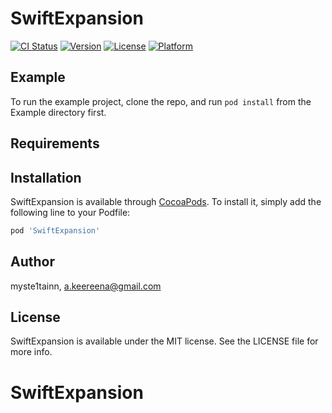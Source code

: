 # SwiftExpansion

[![CI Status](https://img.shields.io/travis/myste1tainn/SwiftExpansion.svg?style=flat)](https://travis-ci.org/myste1tainn/SwiftExpansion)
[![Version](https://img.shields.io/cocoapods/v/SwiftExpansion.svg?style=flat)](https://cocoapods.org/pods/SwiftExpansion)
[![License](https://img.shields.io/cocoapods/l/SwiftExpansion.svg?style=flat)](https://cocoapods.org/pods/SwiftExpansion)
[![Platform](https://img.shields.io/cocoapods/p/SwiftExpansion.svg?style=flat)](https://cocoapods.org/pods/SwiftExpansion)

## Example

To run the example project, clone the repo, and run `pod install` from the Example directory first.

## Requirements

## Installation

SwiftExpansion is available through [CocoaPods](https://cocoapods.org). To install
it, simply add the following line to your Podfile:

```ruby
pod 'SwiftExpansion'
```

## Author

myste1tainn, a.keereena@gmail.com

## License

SwiftExpansion is available under the MIT license. See the LICENSE file for more info.
# SwiftExpansion
